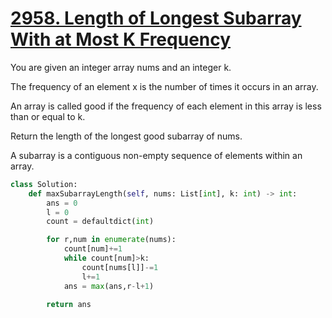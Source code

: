 # [2958. Length of Longest Subarray With at Most K Frequency](https://leetcode.com/problems/length-of-longest-subarray-with-at-most-k-frequency/description/)

You are given an integer array nums and an integer k.

The frequency of an element x is the number of times it occurs in an array.

An array is called good if the frequency of each element in this array is less than or equal to k.

Return the length of the longest good subarray of nums.

A subarray is a contiguous non-empty sequence of elements within an array.

```py
class Solution:
    def maxSubarrayLength(self, nums: List[int], k: int) -> int:
        ans = 0
        l = 0
        count = defaultdict(int)

        for r,num in enumerate(nums):
            count[num]+=1
            while count[num]>k:
                count[nums[l]]-=1
                l+=1
            ans = max(ans,r-l+1)

        return ans
```
